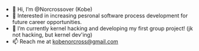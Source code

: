 - 👋 Hi, I’m @Norcrossover (Kobe)
- 👀 Interested in increasing pesronal software process development for future career opportunities.
- 🌱 I’m currently kernel hacking and developing my first group project! (jk not hacking, but kernel dev'ing) 
- 📫 Reach me at kobenorcross@gmail.com

<!---
Norcrossover/Norcrossover is a ✨ special ✨ repository because its `README.md` (this file) appears on your GitHub profile.
You can click the Preview link to take a look at your changes.
--->
